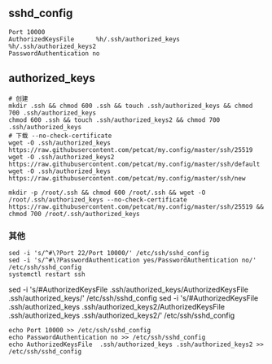 ## sshd_config
```
Port 10000      
AuthorizedKeysFile      %h/.ssh/authorized_keys  %h/.ssh/authorized_keys2      
PasswordAuthentication no  
```
## authorized_keys

```
# 创建
mkdir .ssh && chmod 600 .ssh && touch .ssh/authorized_keys && chmod 700 .ssh/authorized_keys  
chmod 600 .ssh && touch .ssh/authorized_keys2 && chmod 700 .ssh/authorized_keys 
# 下载 --no-check-certificate
wget -O .ssh/authorized_keys https://raw.githubusercontent.com/petcat/my.config/master/ssh/25519
wget -O .ssh/authorized_keys2 https://raw.githubusercontent.com/petcat/my.config/master/ssh/default
wget -O .ssh/authorized_keys https://raw.githubusercontent.com/petcat/my.config/master/ssh/new
```

```
mkdir -p /root/.ssh && chmod 600 /root/.ssh && wget -O /root/.ssh/authorized_keys --no-check-certificate https://raw.githubusercontent.com/petcat/my.config/master/ssh/25519 && chmod 700 /root/.ssh/authorized_keys
```

### 其他
```
sed -i 's/^#\?Port 22/Port 10000/' /etc/ssh/sshd_config
sed -i 's/^#\?PasswordAuthentication yes/PasswordAuthentication no/' /etc/ssh/sshd_config 
systemctl restart ssh
```
sed -i 's/#AuthorizedKeysFile .ssh/authorized_keys/AuthorizedKeysFile .ssh/authorized_keys/' /etc/ssh/sshd_config
sed -i 's/#AuthorizedKeysFile .ssh/authorized_keys .ssh/authorized_keys2/AuthorizedKeysFile .ssh/authorized_keys .ssh/authorized_keys2/' /etc/ssh/sshd_config

```
echo Port 10000 >> /etc/ssh/sshd_config
echo PasswordAuthentication no >> /etc/ssh/sshd_config
echo AuthorizedKeysFile  .ssh/authorized_keys .ssh/authorized_keys2 >> /etc/ssh/sshd_config
```
